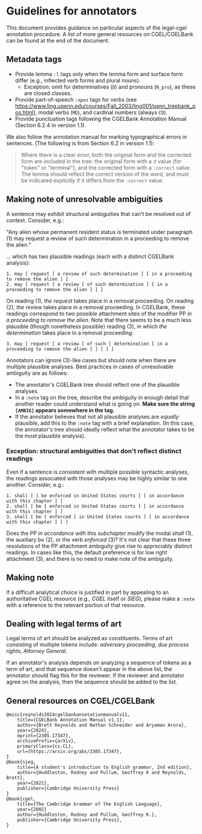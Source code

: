 # Guidelines for annotators

This document provides guidance on particular aspects of the legal-cgel annotation procedure. A list of more general resources on CGEL/CGELBank can be found at the end of the document.

## Metadata tags

- Provide lemma `:l` tags only when the lemma form and surface form differ (e.g., inflected verb forms and plural nouns).
   * Exception: omit for determinatives (`D`) and pronouns (`N_pro`), as these are closed classes.
- Provide part-of-speech `:xpos` tags for verbs (see https://www.ling.upenn.edu/courses/Fall_2003/ling001/penn_treebank_pos.html), modal verbs (`MD`), and cardinal numbers (always `CD`).
- Provide punctuation tags following the CGELBank Annotation Manual (Section 6.2.4 in version 1.1). 

We also follow the annotation manual for marking typographical errors in sentences. (The following is from Section 6.2 in version 1.1):  

> Where there is a clear error, both the original form and the corrected form are included in
the tree: the original form with a :t value (for "token" or "terminal"), and the corrected
form with a `:correct` value. The lemma should reflect the correct version of the word,
and must be indicated explicitly if it differs from the `:correct` value.

## Making note of unresolvable ambiguities

A sentence may exhibit structural ambiguities that can't be resolved out of context. Consider, e.g.:

"Any alien whose permanent resident status is terminated under paragraph (1) may request a review of such determination in a proceeding to remove the alien."

... which has two plausible readings (each with a distinct CGELBank analysis):

```
1. may [ request [ a review of such determination ] [ in a proceeding to remove the alien ] ] 
2. may [ request [ a review [ of such determination ] [ in a proceeding to remove the alien ] ] ] 
```

On reading (1), *the request* takes place in a removal proceeding. On reading (2), *the review* takes place in a removal proceeding. In CGELBank, these readings correspond to two possible attachment sites of the modifier PP *in a proceeding to remove the alien*. Note that there seems to be a much less plausible (though nonetheless possible) reading (3), in which *the determination* takes place in a removal proceeding:

```
3. may [ request [ a review [ of such [ determination [ in a proceeding to remove the alien ] ] ] ] ]
```

Annotators can ignore (3)-like cases but should note when there are multiple plausible analyses. Best practices in cases of unresolvable ambiguity are as follows:

- The annotator's CGELBank tree should reflect one of the plausible analyses.
- In a `:note` tag on the tree, describe the ambiguity in enough detail that another reader could understand what is going on. **Make sure the string `[AMBIG]` appears somewhere in the tag.**
- If the annotator believes that not all plausible analyses are *equally* plausible, add this to the `:note` tag with a brief explanation. (In this case, the annotator's tree should ideally reflect what the annotator takes to be the *most* plausible analysis).

### Exception: structural ambiguities that don't reflect distinct readings

Even if a sentence is consistent with multiple possible syntactic analyses, the readings associated with those analyses may be highly similar to one another. Consider, e.g.:

```
1. shall [ [ be enforced in United States courts ] [ in accordance with this chapter ] ]
2. shall [ be [ enforced in United States courts ] [ in accordance with this chapter ] ]
3. shall [ be [ enforced [ in United States courts ] [ in accordance with this chapter ] ] ]
```

Does the PP *in accordance with this subchapter* modify the modal *shall* (1), the auxiliary *be* (2), or the verb *enforced* (3)? It's not clear that these three resolutions of the PP attachment ambiguity give rise to appreciably distinct readings. In cases like this, the default preference is for low right attachment (3), and there is no need to make note of the ambiguity. 

## Making note 

If a difficult analytical choice is justified in part by appealing to an authoritative CGEL resource (e.g., _CGEL_ itself or _SIEG_), please make a `:note` with a reference to the relevant portion of that resource. 

## Dealing with legal terms of art

Legal terms of art should be analyzed as constituents. Terms of art consisting of multiple tokens include: *adversary proceeding*, *due process rights*, *Attorney General*.

If an annotator's analysis depends on analyzing a sequence of tokens as a term of art, and that sequence doesn't appear in the above list, the annotator should flag this for the reviewer. If the reviewer and annotator agree on the analysis, then the sequence should be added to the list.

## General resources on CGEL/CGELBank

```
@misc{reynolds2024cgelbankannotationmanualv11,
    title={CGELBank Annotation Manual v1.1}, 
    author={Brett Reynolds and Nathan Schneider and Aryaman Arora},
    year={2024},
    eprint={2305.17347},
    archivePrefix={arXiv},
    primaryClass={cs.CL},
    url={https://arxiv.org/abs/2305.17347}, 
}
@book{sieg,
    title={A student's introduction to English grammar, 2nd edition},
    author={Huddleston, Rodney and Pullum, Geoffrey K and Reynolds, Brett},
    year={2021},
    publisher={Cambridge University Press}
}
@book{cgel, 
    title={The Cambridge Grammar of the English Language}, 
    year={2002}
    author={Huddleston, Rodney and Pullum, Geoffrey K.}, 
    publisher={Cambridge University Press}, 
}
```

